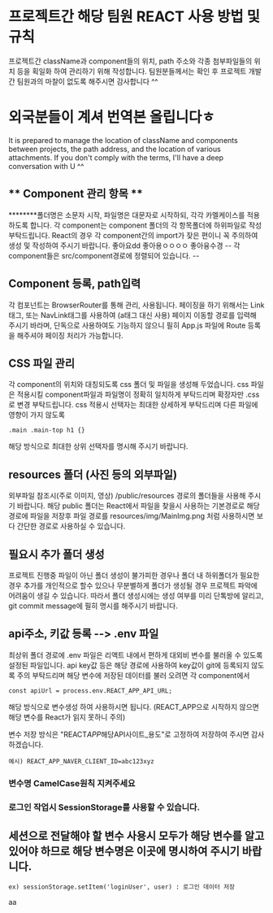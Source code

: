 # 프로젝트간 해당 팀원 REACT 사용 방법 및 규칙

프로젝트간 className과 component들의 위치, path 주소와 각종 첨부파일들의 위치 등을 획일화 하여 관리하기 위해 작성합니다.
팀원분들께서는 확인 후 프로젝트 개발간 팀원과의 마찰이 없도록 해주시면 감사합니다 ^^

# 외국분들이 계셔 번역본 올립니다ㅎ

It is prepared to manage the location of className and components between projects, the path address, and the location of various attachments.
If you don't comply with the terms, I'll have a deep conversation with U ^^

## **********\*\*********** Component 관리 항목 **************\*\***************

**\*\*\*\***폴더명은 소문자 시작, 파일명은 대문자로 시작하되, 각각 카멜케이스를 적용하도록 합니다.
각 component는 component 폴더의 각 항목폴더에 하위파일로 작성 부탁드립니다.
React의 경우 각 component간의 import가 잦은 편이니 꼭 주의하여 생성 및 작성하여 주시기 바랍니다.
좋아요dd
좋아용ㅇㅇㅇㅇ
좋아융수경
-- 각 component들은 src/component경로에 정렬되어 있습니다. --

## Component 등록, path입력

각 컴포넌트는 BrowserRouter를 통해 관리, 사용됩니다. 페이징을 하기 위해서는 Link 태그, 또는 NavLink태그를 사용하여 (a태그 대신 사용)
페이지 이동할 경로를 입력해 주시기 바라며, 단독으로 사용하여도 기능하지 않으니
필히 App.js 파일에 Route 등록을 해주셔야 페이징 처리가 가능합니다.

## CSS 파일 관리

각 component의 위치와 대칭되도록 css 폴더 및 파일을 생성해 두었습니다.
css 파일은 적용시킬 component파일과 파일명이 정확히 일치하게 부탁드리며 확장자만 .css로 변경 부탁드립니다.
css 적용시 선택자는 최대한 상세하게 부탁드리며 다른 파일에 영향이 가지 않도록

    .main .main-top h1 {}

해당 방식으로 최대한 상위 선택자를 명시해 주시기 바랍니다.

## resources 폴더 (사진 등의 외부파일)

외부파일 참조시(주로 이미지, 영상) /public/resources 경로의 폴더들을 사용해 주시기 바랍니다.
해당 public 폴더는 React에서 파일을 찾을시 사용하는 기본경로로 해당 경로에 파일을 저장후
파일 경로를 resources/img/MainImg.png 처럼 사용하시면 보다 간단한 경로로 사용하실 수 있습니다.

## 필요시 추가 폴더 생성

프로젝트 진행중 파일이 아닌 폴더 생성이 불가피한 경우나 폴더 내 하위폴더가 필요한 경우 추가를 개인적으로 할수 있으나
무분별하게 폴더가 생성될 경우 프로젝트 파악에 어려움이 생길 수 있습니다.
따라서 폴더 생성시에는 생성 여부를 미리 단톡방에 알리고, git commit message에 필히 명시를 해주시기 바랍니다.

## api주소, 키값 등록 --> .env 파일

최상위 폴더 경로에 .env 파일은 리액트 내에서 편하게 대외비 변수를 불러올 수 있도록 설정된 파일입니다.
api key값 등은 해당 경로에 사용하여 key값이 git에 등록되지 않도록 주의 부탁드리며
해당 변수에 저장된 데이터를 불러 오려면 각 component에서

    const apiUrl = process.env.REACT_APP_API_URL;

해당 방식으로 변수생성 하여 사용하시면 됩니다.
(REACT_APP으로 시작하지 않으면 해당 변수를 React가 읽지 못하니 주의)

변수 저장 방식은 "REACT*APP*해당API사이트\_용도"로 고정하여 저장하여 주시면 감사하겠습니다.

    예시) REACT_APP_NAVER_CLIENT_ID=abc123xyz

### 변수명 CamelCase원칙 지켜주세요

### 로그인 작업시 SessionStorage를 사용할 수 있습니다.

## 세션으로 전달해야 할 변수 사용시 모두가 해당 변수를 알고 있어야 하므로 해당 변수명은 이곳에 명시하여 주시기 바랍니다.

    ex) sessionStorage.setItem('loginUser', user) : 로그인 데이터 저장

aa

